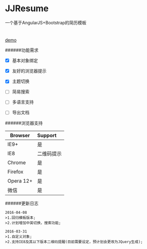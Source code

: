 # JJResume
一个基于AngularJS+Bootstrap的简历模板
#
[demo](http://resume.99diary.com)

######功能需求

- [x] 基本对象绑定

- [x] 友好的浏览器提示

- [x] 主题切换

- [ ] 简易搜索

- [ ] 多语言支持

- [ ] 导出文档

######浏览器支持

| Browser | Support
| ---- |:-----
| IE9+ | 是
| IE8 | 二维码提示
| Chrome | 是
| Firefox | 是
| Opera 12+ | 是 
| 微信 | 是

######更新日志

```text
2016-04-08
>1.回归模板版本;
>2.计划增加中英切换，搜索功能;
```

```text
2016-03-31
>1.自定义对象;
>2.支持IE8及其以下版本二维码提醒(目前需要设定，预计划会更改为JQuery生成);
```

